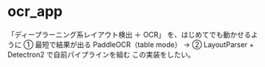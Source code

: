 # ocr_app
「ディープラーニング系レイアウト検出 ＋ OCR」 を、はじめてでも動かせるように
① 最短で結果が出る PaddleOCR（table mode） → 
② LayoutParser + Detectron2 で自前パイプラインを組む この実装をしたい。